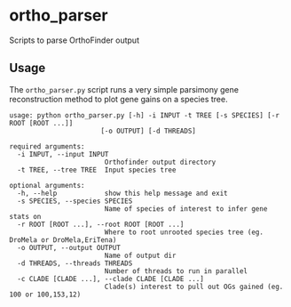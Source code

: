 # ortho_parser
Scripts to parse OrthoFinder output

## Usage

The `ortho_parser.py` script runs a very simple parsimony gene reconstruction method to plot gene gains on a species tree. 

```
usage: python ortho_parser.py [-h] -i INPUT -t TREE [-s SPECIES] [-r ROOT [ROOT ...]]
                       [-o OUTPUT] [-d THREADS]

required arguments:
  -i INPUT, --input INPUT
                        Orthofinder output directory
  -t TREE, --tree TREE  Input species tree

optional arguments:
  -h, --help            show this help message and exit
  -s SPECIES, --species SPECIES
                        Name of species of interest to infer gene stats on
  -r ROOT [ROOT ...], --root ROOT [ROOT ...]
                        Where to root unrooted species tree (eg. DroMela or DroMela,EriTena)
  -o OUTPUT, --output OUTPUT
                        Name of output dir
  -d THREADS, --threads THREADS
                        Number of threads to run in parallel
  -c CLADE [CLADE ...], --clade CLADE [CLADE ...]
                        Clade(s) interest to pull out OGs gained (eg. 100 or 100,153,12)
```